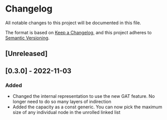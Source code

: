 # Changelog

All notable changes to this project will be documented in this file.

The format is based on [Keep a Changelog](https://keepachangelog.com/en/1.0.0/),
and this project adheres to [Semantic Versioning](https://semver.org/spec/v2.0.0.html).

## [Unreleased]


## [0.3.0] - 2022-11-03
### Added
- Changed the internal representation to use the new GAT feature. No longer need to do so many layers of indirection
- Added the capacity as a const generic. You can now pick the maximum size of any individual node in the unrolled linked list